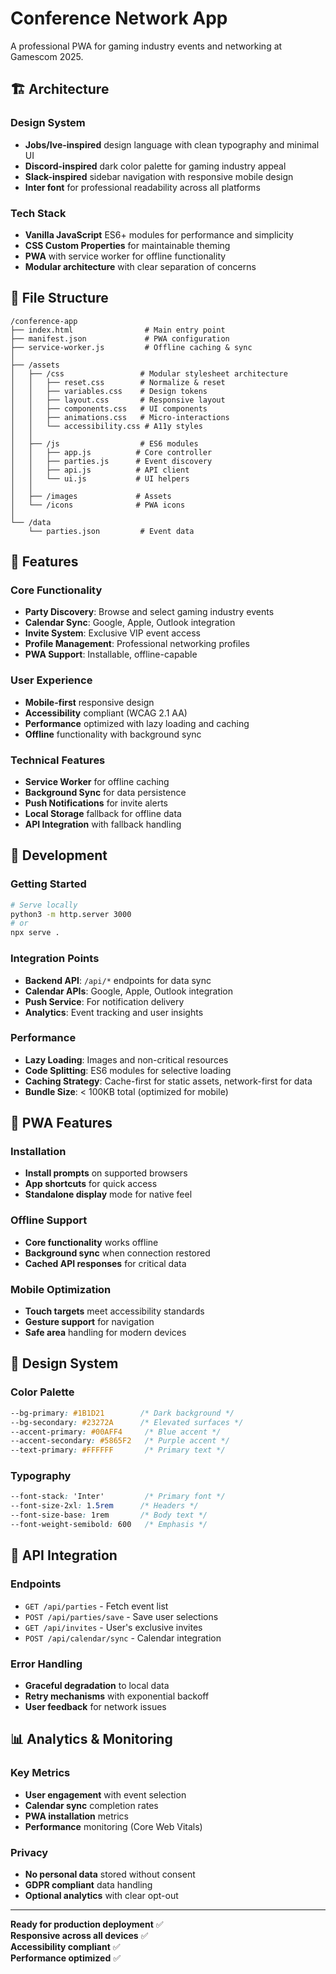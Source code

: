 # Conference Network App

A professional PWA for gaming industry events and networking at Gamescom 2025.

## 🏗️ Architecture

### Design System
- **Jobs/Ive-inspired** design language with clean typography and minimal UI
- **Discord-inspired** dark color palette for gaming industry appeal
- **Slack-inspired** sidebar navigation with responsive mobile design
- **Inter font** for professional readability across all platforms

### Tech Stack
- **Vanilla JavaScript** ES6+ modules for performance and simplicity  
- **CSS Custom Properties** for maintainable theming
- **PWA** with service worker for offline functionality
- **Modular architecture** with clear separation of concerns

## 📁 File Structure

```
/conference-app
├── index.html                # Main entry point
├── manifest.json             # PWA configuration
├── service-worker.js         # Offline caching & sync
│
├── /assets
│   ├── /css                 # Modular stylesheet architecture
│   │   ├── reset.css        # Normalize & reset
│   │   ├── variables.css    # Design tokens
│   │   ├── layout.css       # Responsive layout
│   │   ├── components.css   # UI components  
│   │   ├── animations.css   # Micro-interactions
│   │   └── accessibility.css # A11y styles
│   │
│   ├── /js                  # ES6 modules
│   │   ├── app.js          # Core controller
│   │   ├── parties.js      # Event discovery
│   │   ├── api.js          # API client
│   │   └── ui.js           # UI helpers
│   │
│   ├── /images             # Assets
│   └── /icons              # PWA icons
│
└── /data
    └── parties.json         # Event data
```

## 🚀 Features

### Core Functionality
- **Party Discovery**: Browse and select gaming industry events
- **Calendar Sync**: Google, Apple, Outlook integration
- **Invite System**: Exclusive VIP event access
- **Profile Management**: Professional networking profiles
- **PWA Support**: Installable, offline-capable

### User Experience
- **Mobile-first** responsive design
- **Accessibility** compliant (WCAG 2.1 AA)
- **Performance** optimized with lazy loading and caching
- **Offline** functionality with background sync

### Technical Features
- **Service Worker** for offline caching
- **Background Sync** for data persistence
- **Push Notifications** for invite alerts
- **Local Storage** fallback for offline data
- **API Integration** with fallback handling

## 🔧 Development

### Getting Started
```bash
# Serve locally
python3 -m http.server 3000
# or
npx serve .
```

### Integration Points
- **Backend API**: `/api/*` endpoints for data sync
- **Calendar APIs**: Google, Apple, Outlook integration
- **Push Service**: For notification delivery
- **Analytics**: Event tracking and user insights

### Performance
- **Lazy Loading**: Images and non-critical resources
- **Code Splitting**: ES6 modules for selective loading  
- **Caching Strategy**: Cache-first for static assets, network-first for data
- **Bundle Size**: < 100KB total (optimized for mobile)

## 📱 PWA Features

### Installation
- **Install prompts** on supported browsers
- **App shortcuts** for quick access
- **Standalone display** mode for native feel

### Offline Support
- **Core functionality** works offline
- **Background sync** when connection restored
- **Cached API responses** for critical data

### Mobile Optimization
- **Touch targets** meet accessibility standards
- **Gesture support** for navigation
- **Safe area** handling for modern devices

## 🎨 Design System

### Color Palette
```css
--bg-primary: #1B1D21        /* Dark background */
--bg-secondary: #23272A      /* Elevated surfaces */
--accent-primary: #00AFF4     /* Blue accent */
--accent-secondary: #5865F2   /* Purple accent */
--text-primary: #FFFFFF       /* Primary text */
```

### Typography
```css
--font-stack: 'Inter'         /* Primary font */
--font-size-2xl: 1.5rem      /* Headers */
--font-size-base: 1rem       /* Body text */
--font-weight-semibold: 600   /* Emphasis */
```

## 🔌 API Integration

### Endpoints
- `GET /api/parties` - Fetch event list
- `POST /api/parties/save` - Save user selections
- `GET /api/invites` - User's exclusive invites
- `POST /api/calendar/sync` - Calendar integration

### Error Handling
- **Graceful degradation** to local data
- **Retry mechanisms** with exponential backoff
- **User feedback** for network issues

## 📊 Analytics & Monitoring

### Key Metrics
- **User engagement** with event selection
- **Calendar sync** completion rates  
- **PWA installation** metrics
- **Performance** monitoring (Core Web Vitals)

### Privacy
- **No personal data** stored without consent
- **GDPR compliant** data handling
- **Optional analytics** with clear opt-out

---

**Ready for production deployment** ✅  
**Responsive across all devices** ✅  
**Accessibility compliant** ✅  
**Performance optimized** ✅